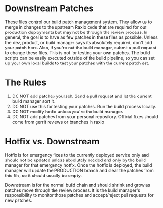 Downstream Patches
==================
These files control our build patch management system. They allow us to merge in changes to the upstream Raxio code
that are required for our production deployments but may not be through the review process. In general, the goal is
to have as few patches in these files as possible. Unless the dev, product, or build manager says its absolutely
required, don't add your patch here. Also, if you're not the build manager, submit a pull request to change these
files. This is not for testing your own patches. The build scripts can be easily executed outside of the build
pipeline, so you can set up your own local builds to test your patches with the current patch set.

The Rules
=========
1. DO NOT add patches yourself. Send a pull request and let the current build manager sort it.
2. DO NOT use this for testing your patches. Run the build process locally.
3. DO NOT modify hotfix unless you're the build manager.
4. DO NOT add patches from your personal repository. Official fixes should come from gerrit reviews or branches in raxio

Hotfix vs. Downstream
=====================
Hotfix is for emergency fixes to the currently deployed service only and should not be updated unless absolutely needed
and only by the build manager for that emergency hotfix. Once the hotfix is deployed, the build manager will update
the PRODUCTION branch and clear the patches from this file, so it should usually be empty.

Downstream is for the normal build chain and should shrink and grow as patches move through the review process. It is
the build manager's responsibility to monitor those patches and accept/reject pull requests for new patches.
